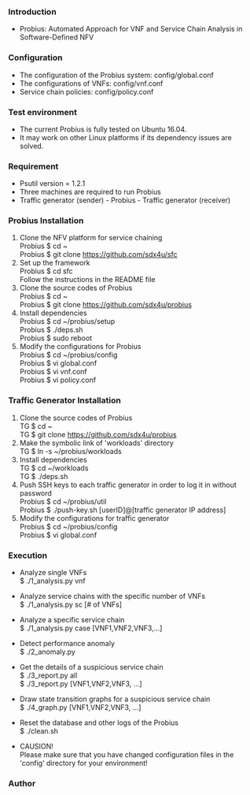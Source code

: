 ### Introduction
- Probius: Automated Approach for VNF and Service Chain Analysis in Software-Defined NFV   

### Configuration
- The configuration of the Probius system: config/global.conf  
- The configurations of VNFs: config/vnf.conf  
- Service chain policies: config/policy.conf  

### Test environment
- The current Probius is fully tested on Ubuntu 16.04.  
- It may work on other Linux platforms if its dependency issues are solved.  

### Requirement
- Psutil version = 1.2.1  
- Three machines are required to run Probius  
- Traffic generator (sender) - Probius - Traffic generator (receiver)  

### Probius Installation
1. Clone the NFV platform for service chaining  
Probius $ cd ~  
Probius $ git clone https://github.com/sdx4u/sfc  
1. Set up the framework  
Probius $ cd sfc  
Follow the instructions in the README file  
2. Clone the source codes of Probius  
Probius $ cd ~  
Probius $ git clone https://github.com/sdx4u/probius    
3. Install dependencies  
Probius $ cd ~/probius/setup  
Probius $ ./deps.sh  
Probius $ sudo reboot  
4. Modify the configurations for Probius  
Probius $ cd ~/probius/config  
Probius $ vi global.conf  
Probius $ vi vnf.conf  
Probius $ vi policy.conf  

### Traffic Generator Installation
1. Clone the source codes of Probius  
TG $ cd ~  
TG $ git clone https://github.com/sdx4u/probius  
2. Make the symbolic link of 'workloads' directory  
TG $ ln -s ~/probius/workloads  
3. Install dependencies  
TG $ cd ~/workloads  
TG $ ./deps.sh  
4. Push SSH keys to each traffic generator in order to log it in without password  
Probius $ cd ~/probius/util  
Probius $ ./push-key.sh [userID]@[traffic generator IP address]  
5. Modify the configurations for traffic generator  
Probius $ cd ~/probius/config  
Probius $ vi global.conf  

### Execution
- Analyze single VNFs  
$ ./1\_analysis.py vnf  
- Analyze service chains with the specific number of VNFs  
$ ./1\_analysis.py sc [# of VNFs]  
- Analyze a specific service chain  
$ ./1\_analysis.py case [VNF1,VNF2,VNF3,...]  

- Detect performance anomaly  
$ ./2\_anomaly.py  

- Get the details of a suspicious service chain  
$ ./3\_report.py all  
$ ./3\_report.py [VNF1,VNF2,VNF3, ...]  

- Draw state transition graphs for a suspicious service chain  
$ ./4\_graph.py [VNF1,VNF2,VNF3, ...]  

- Reset the database and other logs of the Probius  
$ ./clean.sh  

- CAUSION!  
Please make sure that you have changed configuration files in the 'config' directory for your environment!  

### Author 
